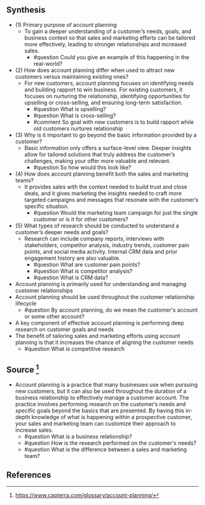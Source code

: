 ## Synthesis
- (1) Primary purpose of account planning
	- To gain a deeper understanding of a customer’s needs, goals, and business context so that sales and marketing efforts can be tailored more effectively, leading to stronger relationships and increased sales.
		- #question Could you give an example of this happening in the real-world?
- (2) How does account planning differ when used to attract new customers versus maintaining existing ones?
	- For new customers, account planning focuses on identifying needs and building rapport to win business. For existing customers, it focuses on nurturing the relationship, identifying opportunities for upselling or cross-selling, and ensuring long-term satisfaction.
		- #question What is upselling?
		- #question What is cross-selling? 
		- #comment So goal with new customers is to build rapport while old customers nurtures relationship
- (3) Why is it important to go beyond the basic information provided by a customer?
	- Basic information only offers a surface-level view. Deeper insights allow for tailored solutions that truly address the customer’s challenges, making your offer more valuable and relevant.
		- #question So how would this look like?
- (4) How does account planning benefit both the sales and marketing teams?
	- It provides sales with the context needed to build trust and close deals, and it gives marketing the insights needed to craft more targeted campaigns and messages that resonate with the customer’s specific situation.
		- #question Would the marketing team campaign for just the single customer or is it for other customers? 
- (5) What types of research should be conducted to understand a customer’s deeper needs and goals?
	- Research can include company reports, interviews with stakeholders, competitor analysis, industry trends, customer pain points, and social media activity. Internal CRM data and prior engagement history are also valuable.
		- #question What are customer pain points?
		- #question What is competitor analysis?
		- #question What is CRM data?
- Account planning is primarily used for understanding and managing customer relationships
- Account planning should be used throughout the customer relationship lifecycle
	- #question By account planning, do we mean the customer's account or some other account?
- A key component of effective account planning is performing deep research on customer goals and needs
- The benefit of tailoring sales and marketing efforts using account planning is that it increases the chance of aligning the customer needs
	- #question What is competitive research
## Source [^1]
- Account planning is a practice that many businesses use when pursuing new customers, but it can also be used throughout the duration of a business relationship to effectively manage a customer account. The practice involves performing research on the customer’s needs and specific goals beyond the basics that are presented. By having this in-depth knowledge of what is happening within a prospective customer, your sales and marketing team can customize their approach to increase sales.
	- #question What is a business relationship?
	- #question How is the research performed on the customer's needs? 
	- #question What is the difference between a sales and marketing team? 
## References

[^1]: https://www.capterra.com/glossary/account-planning/
